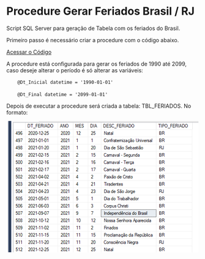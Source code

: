 # Procedure Gerar Feriados Brasil / RJ
Script SQL Server para geração de Tabela com os feriados do Brasil.

Primeiro passo é necessário criar a procedure com o código abaixo. 

<a href="https://github.com/manoelleal17/gerarferiados/blob/main/SQL_GERAR_TBL_FERIADOS.sql">Acessar o Código</a>

A procedure está configurada para gerar os feriados de 1990 até 2099, caso deseje alterar o período é só alterar as variáveis:

        @Dt_Inicial datetime = '1990-01-01'
        
        @Dt_Final datetime = '2099-01-01'

Depois de executar a procedure será criada a tabela: TBL_FERIADOS. No formato:

<p align="center"><img src="https://github.com/manoelleal17/gerarferiados/blob/main/Exemplo.png" ></p>



